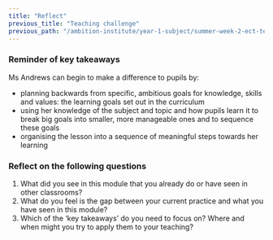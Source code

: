```yaml
---
title: "Reflect"
previous_title: "Teaching challenge"
previous_path: "/ambition-institute/year-1-subject/summer-week-2-ect-teaching-challenge"
---
```


### Reminder of key takeaways

Ms Andrews can begin to make a difference to pupils by:

- planning backwards from specific, ambitious goals for knowledge, skills and values: the learning goals set out in the curriculum
- using her knowledge of the subject and topic and how pupils learn it to break big goals into smaller, more manageable ones and to sequence these goals
- organising the lesson into a sequence of meaningful steps towards her learning

### Reflect on the following questions

1. What did you see in this module that you already do or have seen in other classrooms?
2. What do you feel is the gap between your current practice and what you have seen in this module?
3. Which of the ‘key takeaways’ do you need to focus on? Where and when might you try to apply them to your teaching?
